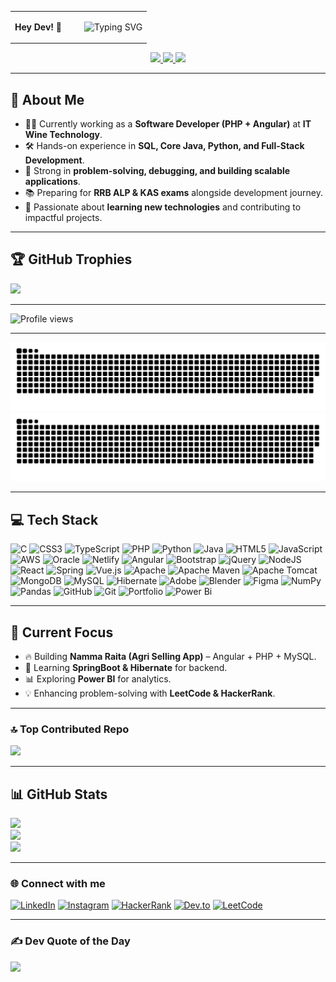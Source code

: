 <!-- Profile Banner -->

<table align="center" border="0"><tr>
<td><strong>Hey Dev! 👋</strong></td>
<td width="8"></td>
<td><p>
  <img src="https://readme-typing-svg.herokuapp.com?size=22&duration=3000&color=17C9FF&vCenter=true&width=420&lines=PHP+Developer;Angular+Developer;React+Developer;Node.js+Developer"
       alt="Typing SVG" height="26" /></p>
</td>
</tr></table>



<p align="center">
  <a href="mailto:bheemesh.gundikeri24@gmail.com">
    <img src="https://img.shields.io/badge/-Gmail-D14836?style=for-the-badge&logo=gmail&logoColor=white" />
  </a>
  <a href="https://www.linkedin.com/in/bheemesh-g">
    <img src="https://img.shields.io/badge/-LinkedIn-0A66C2?style=for-the-badge&logo=linkedin&logoColor=white" />
  </a>
  <a href="https://bheemesh-portfolio-netifly.app">
    <img src="https://img.shields.io/badge/Portfolio-%23000000.svg?style=for-the-badge&logo=firefox&logoColor=#FF7139" />
  </a>
</p>

---

## 🌟 About Me  
- 👨‍💻 Currently working as a **Software Developer (PHP + Angular)** at **IT Wine Technology**.  
- 🛠️ Hands-on experience in **SQL, Core Java, Python, and Full-Stack Development**.  
- 🎯 Strong in **problem-solving, debugging, and building scalable applications**.  
- 📚 Preparing for **RRB ALP & KAS exams** alongside development journey.  
- 🚀 Passionate about **learning new technologies** and contributing to impactful projects.  

---

## 🏆 GitHub Trophies
![](https://github-profile-trophy.vercel.app/?username=BheemeshGundikeri&theme=algolia&no-frame=false&no-bg=false&margin-w=4)

---
<p align="left">
  <img src="https://komarev.com/ghpvc/?username=bheemeshgundikeri&label=Profile%20views&color=0e75b6&style=flat" alt="Profile views" />
</p>

---

<!-- Snake Animation -->
![GitHub Snake Light](https://raw.githubusercontent.com/BheemeshGundikeri/BheemeshGundikeri/main/dist/snake.svg#gh-light-mode-only)
![GitHub Snake Dark](https://raw.githubusercontent.com/BheemeshGundikeri/BheemeshGundikeri/main/dist/snake-dark.svg#gh-dark-mode-only)

---

## 💻 Tech Stack
![C](https://img.shields.io/badge/c-%2300599C.svg?style=for-the-badge&logo=c&logoColor=white) 
![CSS3](https://img.shields.io/badge/css3-%231572B6.svg?style=for-the-badge&logo=css3&logoColor=white) 
![TypeScript](https://img.shields.io/badge/typescript-%23007ACC.svg?style=for-the-badge&logo=typescript&logoColor=white) 
![PHP](https://img.shields.io/badge/php-%23777BB4.svg?style=for-the-badge&logo=php&logoColor=white) 
![Python](https://img.shields.io/badge/python-3670A0?style=for-the-badge&logo=python&logoColor=ffdd54) 
![Java](https://img.shields.io/badge/java-%23ED8B00.svg?style=for-the-badge&logo=openjdk&logoColor=white) 
![HTML5](https://img.shields.io/badge/html5-%23E34F26.svg?style=for-the-badge&logo=html5&logoColor=white) 
![JavaScript](https://img.shields.io/badge/javascript-%23323330.svg?style=for-the-badge&logo=javascript&logoColor=%23F7DF1E) 
![AWS](https://img.shields.io/badge/AWS-%23FF9900.svg?style=for-the-badge&logo=amazon-aws&logoColor=white) 
![Oracle](https://img.shields.io/badge/Oracle-F80000?style=for-the-badge&logo=oracle&logoColor=white) 
![Netlify](https://img.shields.io/badge/netlify-%23000000.svg?style=for-the-badge&logo=netlify&logoColor=#00C7B7) 
![Angular](https://img.shields.io/badge/angular-%23DD0031.svg?style=for-the-badge&logo=angular&logoColor=white) 
![Bootstrap](https://img.shields.io/badge/bootstrap-%238511FA.svg?style=for-the-badge&logo=bootstrap&logoColor=white) 
![jQuery](https://img.shields.io/badge/jquery-%230769AD.svg?style=for-the-badge&logo=jquery&logoColor=white) 
![NodeJS](https://img.shields.io/badge/node.js-6DA55F?style=for-the-badge&logo=node.js&logoColor=white) 
![React](https://img.shields.io/badge/react-%2320232a.svg?style=for-the-badge&logo=react&logoColor=%2361DAFB) 
![Spring](https://img.shields.io/badge/spring-%236DB33F.svg?style=for-the-badge&logo=spring&logoColor=white) 
![Vue.js](https://img.shields.io/badge/vue.js-%2335495e.svg?style=for-the-badge&logo=vuedotjs&logoColor=%234FC08D) 
![Apache](https://img.shields.io/badge/apache-%23D42029.svg?style=for-the-badge&logo=apache&logoColor=white) 
![Apache Maven](https://img.shields.io/badge/Apache%20Maven-C71A36?style=for-the-badge&logo=Apache%20Maven&logoColor=white) 
![Apache Tomcat](https://img.shields.io/badge/apache%20tomcat-%23F8DC75.svg?style=for-the-badge&logo=apache-tomcat&logoColor=black) 
![MongoDB](https://img.shields.io/badge/MongoDB-%234ea94b.svg?style=for-the-badge&logo=mongodb&logoColor=white) 
![MySQL](https://img.shields.io/badge/mysql-4479A1.svg?style=for-the-badge&logo=mysql&logoColor=white) 
![Hibernate](https://img.shields.io/badge/Hibernate-59666C?style=for-the-badge&logo=Hibernate&logoColor=white) 
![Adobe](https://img.shields.io/badge/adobe-%23FF0000.svg?style=for-the-badge&logo=adobe&logoColor=white) 
![Blender](https://img.shields.io/badge/blender-%23F5792A.svg?style=for-the-badge&logo=blender&logoColor=white) 
![Figma](https://img.shields.io/badge/figma-%23F24E1E.svg?style=for-the-badge&logo=figma&logoColor=white) 
![NumPy](https://img.shields.io/badge/numpy-%23013243.svg?style=for-the-badge&logo=numpy&logoColor=white) 
![Pandas](https://img.shields.io/badge/pandas-%23150458.svg?style=for-the-badge&logo=pandas&logoColor=white) 
![GitHub](https://img.shields.io/badge/github-%23121011.svg?style=for-the-badge&logo=github&logoColor=white) 
![Git](https://img.shields.io/badge/git-%23F05033.svg?style=for-the-badge&logo=git&logoColor=white) 
![Portfolio](https://img.shields.io/badge/Portfolio-%23000000.svg?style=for-the-badge&logo=firefox&logoColor=#FF7139) 
![Power Bi](https://img.shields.io/badge/power_bi-F2C811?style=for-the-badge&logo=powerbi&logoColor=black)

---

## 🚀 Current Focus  
- 🔥 Building **Namma Raita (Agri Selling App)** – Angular + PHP + MySQL.  
- 🌱 Learning **SpringBoot & Hibernate** for backend.  
- 📊 Exploring **Power BI** for analytics.  
- 💡 Enhancing problem-solving with **LeetCode & HackerRank**.  

---

### 🔝 Top Contributed Repo
![](https://github-contributor-stats.vercel.app/api?username=BheemeshGundikeri&limit=5&theme=neon&combine_all_yearly_contributions=true)

---

## 📊 GitHub Stats
![](https://github-readme-stats.vercel.app/api/top-langs/?username=BheemeshGundikeri&theme=neon&hide_border=false&include_all_commits=false&count_private=false&layout=compact)  
![](https://github-readme-stats.vercel.app/api?username=BheemeshGundikeri&theme=neon&hide_border=false&include_all_commits=false&count_private=false)  
![](https://nirzak-streak-stats.vercel.app/?user=BheemeshGundikeri&theme=neon&hide_border=false)

---

### 🌐 Connect with me
[![LinkedIn](https://img.shields.io/badge/LinkedIn-Bheemesh%20Gundikeri-blue?logo=linkedin&style=flat)](https://in.linkedin.com/in/bheemesh-g)
[![Instagram](https://img.shields.io/badge/Instagram-%23E4405F.svg?&logo=instagram&logoColor=white)](https://www.instagram.com/yourusername)
[![HackerRank](https://img.shields.io/badge/HackerRank-%231BA94C.svg?&logo=HackerRank&logoColor=white)](https://www.hackerrank.com/yourusername)
[![Dev.to](https://img.shields.io/badge/Dev.to-0A0A0A?logo=dev.to&logoColor=white)](https://dev.to/yourusername)
[![LeetCode](https://img.shields.io/badge/LeetCode-FFA116?logo=leetcode&logoColor=white)](https://leetcode.com/yourusername)


---

### ✍️ Dev Quote of the Day
![](https://quotes-github-readme.vercel.app/api?type=horizontal&theme=radical)
